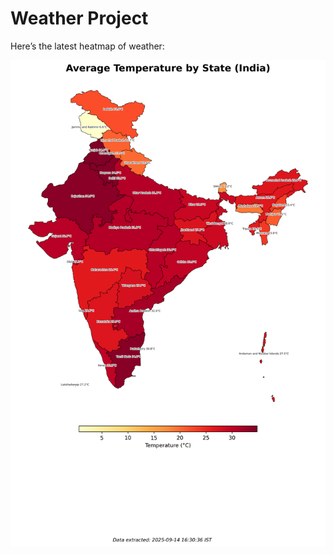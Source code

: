 # Weather Project

Here’s the latest heatmap of weather:

![India Heatmap](docs/assets/india_heatmap.png?v=C6A056)
